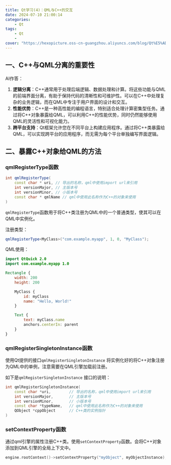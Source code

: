 ```yaml
---
title: Qt学习(4)：QML与C++的交互
date: 2024-07-10 21:00:14
categories: 
    - Qt
tags:
    - Qt
    - 
cover: "https://hexopicture.oss-cn-guangzhou.aliyuncs.com/blog/Qt%E5%AD%A6%E4%B9%A0(4)%EF%BC%9AQML%E4%B8%8EC%2B%2B%E7%9A%84%E4%BA%A4%E4%BA%92/cover.png"
---
```


## 一、C++与QML分离的重要性

AI作答：
1. **逻辑分离**：C++通常用于处理后端逻辑、数据处理和计算。将这些功能与QML的前端界面分离，有助于保持代码的清晰性和可维护性。可以在C++中处理复杂的业务逻辑，而在QML中专注于用户界面的设计和交互。
2. **性能优势**：C++是一种高性能的编程语言，特别适合处理计算密集型任务。通过将C++对象暴露给QML，可以利用C++的性能优势，同时仍然能够使用QML的灵活性和可视化能力。
3. **跨平台支持**：Qt框架允许您在不同平台上构建应用程序。通过将C++类暴露给QML，可以实现跨平台的应用程序，而无需为每个平台单独编写界面逻辑。

## 二、暴露C++对象给QML的方法

### qmlRegisterType函数

```c++
int qmlRegisterType(
    const char * uri, // 导出的名称，qml中使用import url来引用
    int versionMajor, // 主版本号
    int versionMinor, // 小版本号
    const char * qmlName // qml中使用此名称作为C++的对象来使用
)
```

`qmlRegisterType`函数用于将C++类注册为QML中的一个普通类型，使其可以在QML中实例化。

注册类型：

```c++
qmlRegisterType<MyClass>("com.example.myapp", 1, 0, "MyClass");
```

QML使用：

```QML
import QtQuick 2.0
import com.example.myapp 1.0

Rectangle {
    width: 200
    height: 200

    MyClass {
        id: myClass
        name: "Hello, World!"
    }

    Text {
        text: myClass.name
        anchors.centerIn: parent
    }
}
```



### qmlRegisterSingletonInstance函数

使用Qt提供的接口`qmlRegisterSingletonInstance` 将实例化好的将C++对象注册为QML中的单例，注意需要在QML引擎加载前注册。

如下是`qmlRegisterSingletonInstance` 接口的说明：

```C++
int qmlRegisterSingletonInstance(
	const char *uri, 		// 导出的名称，qml中使用import url来引用
	int versionMajor, 		// 主版本号
	int versionMinor, 		// 小版本号
	const char *typeName, 	// qml中使用此名称作为C++的对象来使用
	QObject *cppObject		// C++类的实例指针
)

```

### setContextProperty函数

通过qml引擎的属性注册C++类。使用`setContextProperty`函数。会将C++对象添加到QML引擎的全局上下文中。

```c++
engine.rootContext()->setContextProperty("myObject", myObjectInstance);
```

